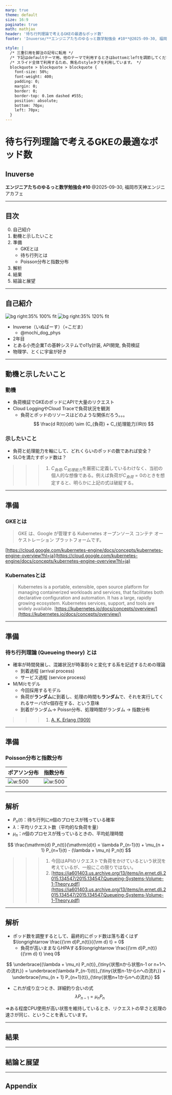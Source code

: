```yaml
---
marp: true
theme: default
size: 16:9
paginate: true
math: mathjax
header: '待ち行列理論で考えるGKEの最適なポッド数'
footer: 'Inuverse/**エンジニアたちのゆるっと数学勉強会 #10**@2025-09-30, 福岡市天神エンジニアカフェ'

style: |
  /* 三重引用を脚注の記号に転用 */
  /* 下記はdefaultテーマ用。他のテーマで利用するときはbottomとleftを調節してください。 */
  /* スライド全体で利用するため、無名のstyleタグを利用しています。 */
  blockquote > blockquote > blockquote {
    font-size: 50%;
    font-weight: 400;
    padding: 0;
    margin: 0;
    border: 0;
    border-top: 0.1em dashed #555;
    position: absolute;
    bottom: 70px;
    left: 70px;
  }
---
```


<!-- _class: lead -->

# 待ち行列理論で考えるGKEの最適なポッド数

## Inuverse

**エンジニアたちのゆるっと数学勉強会 #10**
@2025-09-30, 福岡市天神エンジニアカフェ 


---

## 目次

0. 自己紹介
1. 動機と示したいこと
2. 準備
    - GKEとは
    - 待ち行列とは
    - Poisson分布と指数分布
3. 解析
4. 結果
5. 結論と展望

---

## 自己紹介

![bg right:35% 100% fit](assets/inuverse.jpg) 
![bg right:35% 120% fit](assets/qr_inuverse.png) 

- Inuverse（いぬばーす）（=こだま）
  - @mochi_dog_phys
- 2年目
- とある小売企業Tの基幹システムでo11y計装, API開発, 負荷検証
- 物理学、とくに宇宙が好き

---

## 動機と示したいこと
### 動機
- 負荷検証でGKEのポッドにAPIで大量のリクエスト
- Cloud LoggingやCloud Traceで負荷状況を観測
  - 負荷とポッドのリソースはどのような関係だろう。。。
$$ 
  \frac{d R(t)}{dt} 
  \sim  
  (C_{負荷} +  C_{処理能力})R(t)
$$

### 示したいこと
- 負荷と処理能力を軸にして、どれくらいのポッドの数であれば安全？
- SLOを満たすポッド数は？

>>> 1. $C_{負荷}, C_{処理能力}$を厳密に定義しているわけなく、当初の個人的な想像である。例えば負荷が$C_{負荷} = 0$のときを想定すると、明らかに上記の式は破綻する。


---

## 準備
<!-- メモ： 重要な本筋ではないざっと紹介だけする。負荷検証の文脈について、ポッドが水平スケールしてくれることを強調する。-->
### GKEとは
> GKE は、Google が管理する Kubernetes オープンソース コンテナ オーケストレーション プラットフォームです。

[https://cloud.google.com/kubernetes-engine/docs/concepts/kubernetes-engine-overview?hl=ja](https://cloud.google.com/kubernetes-engine/docs/concepts/kubernetes-engine-overview?hl=ja)

### Kubernatesとは
> Kubernetes is a portable, extensible, open source platform for managing containerized workloads and services, that facilitates both declarative configuration and automation. It has a large, rapidly growing ecosystem. Kubernetes services, support, and tools are widely available.
[https://kubernetes.io/docs/concepts/overview/](https://kubernetes.io/docs/concepts/overview/)

--- 

## 準備
### 待ち行列理論 (Queueing theory) とは

- 確率が時間発展し、混雑状況が時事刻々と変化する系を記述するための理論
  - 到着過程 (arrival process)
  - サービス過程 (service process)
- M/M/cモデル
  - 今回採用するモデル
  - 負荷が**ランダム**に到着し、処理の時間も**ランダム**で、それを実行してくれるサーバが$c$個存在する、という意味
  - 到着がランダム$\longrightarrow$ Poissn分布、処理時間がランダム $\longrightarrow$ 指数分布

>>> 1. [A. K. Erlang (1909)](https://www.medicine.mcgill.ca/epidemiology/hanley/statbook/Erlang1909.pdf)


---

## 準備
### Poisson分布と指数分布
<!-- うまく配置できないから、暫定的に表にする -->

<!-- 単位時間の平均リクエスト数を\lambdaとしたとき、単位時間に$k$個のリクエストが来る確率は？？-->

<!-- 単位時間あたりに$\mu$個の処理ができる確率は-->
<!-- 指数分布ってt=0のときどうなるの？-->
|ポアソン分布|指数分布|
|---|---|
|![w:500](https://storage.googleapis.com/zenn-user-upload/b13bb773ce1f-20250709.jpeg)| ![w:500](https://storage.googleapis.com/zenn-user-upload/2aeb1be1fd8b-20250709.jpeg) |


--- 

## 解析
- $P_n(t)$：待ち行列に$n$個のプロセスが残っている確率
- $\lambda$：平均リクエスト数（平均的な負荷を量）
- $\mu_n$：$n$個のプロセスが残っているときの、平均処理時間

$$
	\frac{\mathrm{d} P_n(t)}{\mathrm{d}t}
	= \lambda P_{n-1}(t)
	+ \mu_{n + 1} P_{n+1}(t)
	- (\lambda + \mu_n) P_n(t)
$$

>>> 1. 今回はAPIのリクエストで負荷をかけているという状況を考えているが、一般にこの限りではない。
>>> 2. [https://ia601403.us.archive.org/13/items/in.ernet.dli.2015.134547/2015.134547.Queueing-Systems-Volume-1-Theory.pdf](https://ia601403.us.archive.org/13/items/in.ernet.dli.2015.134547/2015.134547.Queueing-Systems-Volume-1-Theory.pdf)


---
## 解析
- ポッド数を調整するとして、最終的にポッド数は落ち着くはず $\longrightarrow \frac{{\rm d}P_n(t)}{{\rm d} t} = 0$
  - 負荷が高いままならHPAする$\longrightarrow \frac{{\rm d}P_n(t)}{{\rm d} t} \neq 0$

$$
	\underbrace{(\lambda + \mu_n) P_n(t)}_{\tiny{状態nから状態n-1 or n+1への流れ}}
	=
	\underbrace{\lambda P_{n-1}(t)}_{\tiny{状態n-1からnへの流れ}}
	+ \underbrace{\mu_{n + 1} P_{n+1}(t)}_{\tiny{状態n+1からnへの流れ}}
$$

- これが成り立つとき、詳細釣り合いの式
$$	
  \lambda P_{n-1} 
  = \mu_n P_n
$$

$\Longrightarrow$ある程度CPU使用が高い状態を維持しているとき、リクエストの早さと処理の速さが同じ、ということを表しています。

--- 

## 結果

--- 

## 結論と展望

---

## Appendix
